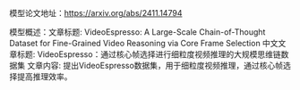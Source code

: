 模型论文地址：https://arxiv.org/abs/2411.14794

模型概述：文章标题: VideoEspresso: A Large-Scale Chain-of-Thought Dataset for Fine-Grained Video Reasoning via Core Frame Selection
中文文章标题: VideoEspresso：通过核心帧选择进行细粒度视频推理的大规模思维链数据集
文章内容: 提出VideoEspresso数据集，用于细粒度视频推理，通过核心帧选择提高推理效率。
